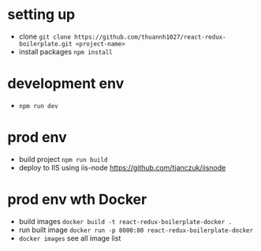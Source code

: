# setting up
  - clone `git clone https://github.com/thuannh1027/react-redux-boilerplate.git <project-name>`
  - install packages `npm install`

# development env
  - `npm run dev`
# prod env
  - build project `npm run build`
  - deploy to IIS using iis-node https://github.com/tjanczuk/iisnode
# prod env wth Docker
  - build images `docker build -t react-redux-boilerplate-docker .`
  - run built image `docker run -p 8000:80 react-redux-boilerplate-docker`
  - `docker images` see all image list
